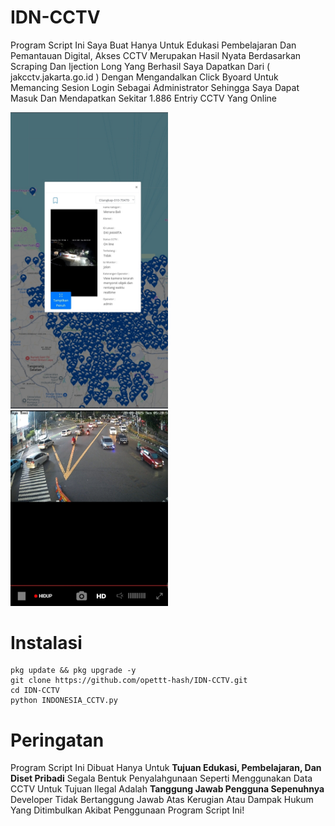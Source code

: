 # IDN-CCTV
Program Script Ini Saya Buat Hanya Untuk Edukasi Pembelajaran Dan Pemantauan Digital, Akses CCTV Merupakan Hasil Nyata Berdasarkan Scraping Dan Ijection Long Yang Berhasil Saya Dapatkan Dari ( jakcctv.jakarta.go.id ) Dengan Mengandalkan Click Byoard Untuk Memancing Sesion Login Sebagai Administrator Sehingga Saya Dapat Masuk Dan Mendapatkan Sekitar 1.886 Entriy CCTV Yang Online

<img src="ss.jpg" alt="IP Result" width="50%"> <img src="ss2.jpg" alt="IP Result" width="50%">

# Instalasi 
```
pkg update && pkg upgrade -y
git clone https://github.com/opettt-hash/IDN-CCTV.git
cd IDN-CCTV
python INDONESIA_CCTV.py
```
# Peringatan 
Program Script Ini Dibuat Hanya Untuk **Tujuan Edukasi, Pembelajaran, Dan Diset Pribadi**
Segala Bentuk Penyalahgunaan Seperti Menggunakan Data CCTV Untuk Tujuan Ilegal Adalah **Tanggung Jawab Pengguna Sepenuhnya** Developer Tidak Bertanggung Jawab Atas Kerugian Atau Dampak Hukum Yang Ditimbulkan Akibat Penggunaan Program Script Ini!
